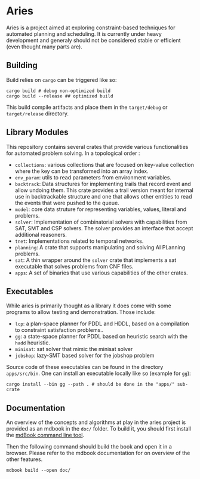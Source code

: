 # Aries

Aries is a project aimed at exploring constraint-based techniques for automated planning and scheduling.
It is currently under heavy development and generaly should not be considered stable or efficient (even thought many parts are).

## Building

Build relies on `cargo` can be triggered like so:

```
cargo build # debug non-optimized build
cargo build --release ## optimized build
```

This build compile artifacts and place them in the `target/debug` or `target/release` directory.

## Library Modules

This repository contains several crates that provide various functionalities for automated problem solving. In a topological order :

 - `collections`: various collections that are focused on key-value collection where the key can be transformed into an array index.
 - `env_param`: utils to read parameters from environment variables.
 - `backtrack`: Data structures for implementing trails that record event and allow undoing them. This crate provides a trail version meant for internal use in backtrackable structure and one that allows other entities to read the events that were pushed to the queue.
 - `model`: core data struture for representing variables, values, literal and problems.
 - `solver`: Implementation of combinatorial solvers with capabilities from SAT, SMT and CSP solvers. The solver provides an interface that accept additional reasoners.
 - `tnet`: Implementations related to temporal networks.
 - `planning`: A crate that supports manipulating and solving AI PLanning problems.
 - `sat`: A thin wrapper around the `solver` crate that implements a sat executable that solves problems from CNF files.
 - `apps`: A set of binaries that use various capabilities of the other crates.


## Executables

While aries is primarily thought as a library it does come with some programs to allow testing and demonstration. Those include:

- `lcp`: a plan-space planner for PDDL and HDDL, based on a compilation to constraint satisfaction problems..
- `gg`: a state-space planner for PDDL based on heuristic search with the `hadd` heuristic.
- `minisat`: sat solver that mimic the minisat solver
- `jobshop`: lazy-SMT based solver for the jobshop problem 

Source code of these executables can be found in the directory `apps/src/bin`. One can install an executable locally like so (example for `gg`):

```
cargo install --bin gg --path . # should be done in the "apps/" sub-crate
```

## Documentation

An overview of the concepts and algorithms at play in the aries project is provided as an mdbook in the `doc/` folder. To build it, you should first install the [mdBook command line tool](https://rust-lang.github.io/mdBook/index.html).

Then the following command should build the book and open it in a browser. Please refer to the mdbook documentation for on overview of the other features.

```
mdbook build --open doc/
```